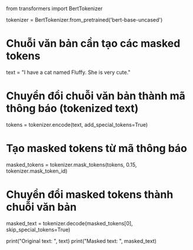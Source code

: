 from transformers import BertTokenizer

tokenizer = BertTokenizer.from_pretrained('bert-base-uncased')

# Chuỗi văn bản cần tạo các masked tokens
text = "I have a cat named Fluffy. She is very cute."

# Chuyển đổi chuỗi văn bản thành mã thông báo (tokenized text)
tokens = tokenizer.encode(text, add_special_tokens=True)

# Tạo masked tokens từ mã thông báo
masked_tokens = tokenizer.mask_tokens(tokens, 0.15, tokenizer.mask_token_id)

# Chuyển đổi masked tokens thành chuỗi văn bản
masked_text = tokenizer.decode(masked_tokens[0], skip_special_tokens=True)

print("Original text: ", text)
print("Masked text: ", masked_text)

